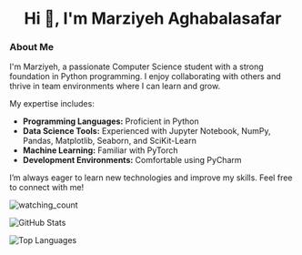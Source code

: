 
<h1 align="center"> Hi 👋, I'm Marziyeh Aghabalasafar </h1>

### About Me

I'm Marziyeh, a passionate Computer Science student with a strong foundation in Python programming. I enjoy collaborating with others and thrive in team environments where I can learn and grow.

My expertise includes:

- <b>Programming Languages:</b> Proficient in Python
- <b>Data Science Tools:</b> Experienced with Jupyter Notebook, NumPy, Pandas, Matplotlib, Seaborn, and SciKit-Learn
- <b>Machine Learning:</b> Familiar with PyTorch
- <b>Development Environments:</b> Comfortable using PyCharm

I’m always eager to learn new technologies and improve my skills. Feel free to connect with me!


<img src="https://komarev.com/ghpvc/?username=MarziyehAghabalasafar&color=brightgreen" alt="watching_count" />




![GitHub Stats](https://github-readme-stats.vercel.app/api?username=MarziyehAghabalasafar&show_icons=true&theme=radical)

![Top Languages](https://github-readme-stats.vercel.app/api/top-langs/?username=MarziyehAghabalasafar&layout=compact&theme=radical)



